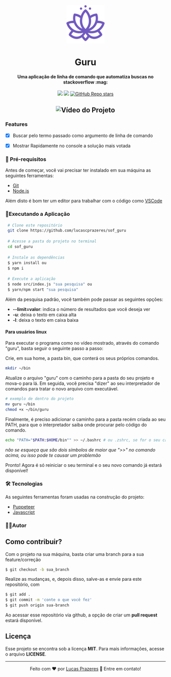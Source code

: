 <div align="center">
  <img src=".github/guru.svg" width=120px>
</div>

<h1 align="center">Guru</h1>
<h4 align="center" id="sobre">Uma aplicação de linha de comando que automatiza buscas no stackoverflow :mag:</h4>

<div align="center">

![](https://img.shields.io/badge/license-MIT-green)
![](https://img.shields.io/badge/languege-Portuguese-yellow)
[![GitHub Repo stars](https://img.shields.io/github/stars/lucascprazeres/sof_guru?style=social)](https://github.com/lucascprazeres/sof_guru/stargazers)

</div>

<h2 align="center">  <img width="700" alt="Vídeo do Projeto" title="#Projeto" src=".github/video.gif" />  </h2>

### Features 
- [x] Buscar pelo termo passado como argumento de linha de comando
- [x] Mostrar Rapidamente no console a solução mais votada

 
 <!-- Altere os Pré-requisitos -->

### 🛒 Pré-requisitos<a id="pre-requisitos"></a>

Antes de começar, você vai precisar ter instalado em sua máquina as seguintes ferramentas:
* [Git](https://git-scm.com/)
* [Node.js](https://nodejs.org/pt-br/)
 
 Além disto é bom ter um editor para trabalhar com o código como [VSCode](https://code.visualstudio.com/)
 
### 📀Executando a Aplicação<a id="rodando"></a>
   
````bash 
 # Clone este repositório
 git clone https://github.com/lucascprazeres/sof_guru
 
 # Acesse a pasta do projeto no terminal
 cd sof_guru
 
 # Instale as dependências
 $ yarn install ou
 $ npm i 
 
 # Execute a aplicação
 $ node src/index.js "sua pesquisa" ou
 $ yarn/npm start "sua pesquisa"
 ````

 Além da pesquisa padrão, você também pode passar as seguintes opções:

 - **--limit=valor**: indica o número de resultados que você deseja ver
 - **-u**: deixa o texto em caixa alta
 - **-l**: deixa o texto em caixa baixa

#### Para usuários linux
Para executar o programa como no vídeo mostrado, através do comando "guru", basta seguir o seguinte passo a passo:

Crie, em sua home, a pasta bin, que conterá os seus próprios comandos.

```bash
mkdir ~/bin
```

Atualize o arquivo "guru" com o caminho para a pasta do seu projeto e mova-o para lá. Em seguida, você precisa "dizer" ao seu interpretador de comandos para tratar o novo arquivo com executável.

```bash
# exemplo de dentro do projeto
mv guru ~/bin
chmod +x ~/bin/guru
```

Finalmente, é preciso adicionar o caminho para a pasta recém criada ao seu PATH, para que o interpretador saiba onde procurar pelo código do comando.

```bash
echo "PATH="$PATH:$HOME/bin"" >> ~/.bashrc # ou .zshrc, se for o seu caso
```

*não se esqueça que são dois símbolos de maior que ">>" no comando acima, ou isso pode te causar um problemão*

Pronto! Agora é só reiniciar o seu terminal e o seu novo comando já estará disponível!

 <!-- Altere as Tecnologias -->
### 🛠 Tecnologias<a id="tecnologias"></a>
 As seguintes ferramentas foram usadas na construção do projeto:
 
  - [Puppeteer](https://pptr.dev/)
  - [Javascript](https://developer.mozilla.org/pt-BR/docs/Web/JavaScript)

### 👨‍💻Autor <a id="autor"> </a>

## Como contribuir?

Com o projeto na sua máquina, basta criar uma branch para a sua feature/correção

```bash
$ git checkout -b sua_branch
```

Realize as mudanças, e, depois disso, salve-as e envie para este repositório, com


```bash
$ git add .
$ git commit -m 'conte o que você fez'
$ git push origin sua-branch
```

Ao acessar esse repositório via github, a opção de criar um **pull request** estará disponível.

## Licença
Esse projeto se encontra sob a licença **MIT**. Para mais informações, acesse o arquivo **LICENSE**.

---

<div align="center"> Feito com ❤️ por <a href="https://www.linkedin.com/in/lucas-prazeres/">Lucas Prazeres</a> 👋 Entre em contato! </div>  
